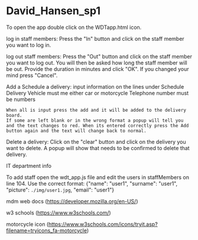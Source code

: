 # David_Hansen_sp1
To open the app double click on the WDTapp.html icon.

log in staff members:
    Press the "In" button and click on the staff member you want to log in.

log out staff members:
    Press the "Out" button and click on the staff member you want to log out.
    You will then be asked how long the staff member will be out. 
    Provide the duration in minutes and click "OK".
    If you changed your mind press "Cancel". 

Add a Schedule a delivery: 
    input information on the lines under Schedule Delivery
    Vehicle must me either car or motorcycle
    Telephone number must be numbers

    When all is input press the add and it will be added to the delivery board.
    If some are left blank or in the wrong format a popup will tell you and the text changes to red. When its entered correctly press the Add button again and the text will change back to normal.

Delete a delivery:
    Click on the "clear" button and click on the delivery you want to delete. 
    A popup will show that needs to be confirmed to delete that delivery.

IT department info

To add staff open the wdt_app.js file and edit the users in staffMembers on line 104.
Use the correct format:
{"name": "user1", "surname": "user1", "picture": `./img/user1.jpg`, "email": "user1"}




mdm web docs (https://developer.mozilla.org/en-US/)

w3 schools (https://www.w3schools.com/)

motorcycle icon (https://www.w3schools.com/icons/tryit.asp?filename=tryicons_fa-motorcycle)
